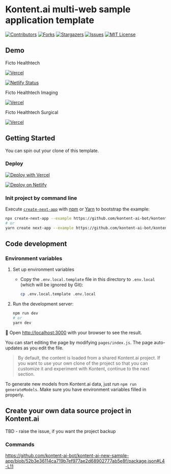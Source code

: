 # Kontent.ai multi-web sample application template

[![Contributors][contributors-shield]][contributors-url]
[![Forks][forks-shield]][forks-url]
[![Stargazers][stars-shield]][stars-url]
[![Issues][issues-shield]][issues-url]
[![MIT License][license-shield]][license-url]

## Demo

Ficto Healthtech

[![Vercel](https://therealsujitk-vercel-badge.vercel.app/?app=ficto-healthtech&style=for-the-badge&logo=false)](https://ficto-healthtech.vercel.app)

[![Netlify Status](https://api.netlify.com/api/v1/badges/aa724fef-9fda-4a85-8f6b-4a58f6f3763e/deploy-status)](https://app.netlify.com/sites/new-sample-app/deploys)

Ficto Healthtech Imaging

[![Vercel](https://therealsujitk-vercel-badge.vercel.app/?app=ficto-healthtech-imaging&style=for-the-badge&logo=false)](https://ficto-healthtech-imaging.vercel.app)

Ficto Healthtech Surgical

[![Vercel](https://therealsujitk-vercel-badge.vercel.app/?app=ficto-healthtech-surgical&style=for-the-badge&logo=false)](https://ficto-healthtech-surgical.vercel.app)

## Getting Started

You can spin out your clone of this template.

### Deploy

[![Deploy with Vercel](https://vercel.com/button)](https://vercel.com/new/git/external?repository-url=https://github.com/kontent-ai/boilerplate-next-js&project-name=kontent-boilerplate-next-js&repository-name=kontent-boilerplate-next-js&env=KONTENT_PROJECT_ID&envDescription=Required%20to%20connect%20the%20app%20with%20Kontent&envLink=https://github.com/kontent-ai/boilerplate-next-js%23Environment-variables)

[![Deploy on Netlify](https://www.netlify.com/img/deploy/button.svg)](https://app.netlify.com/start/deploy?repository=https://github.com/kontent-ai/boilerplate-next-js)

### Init project by command line

Execute [`create-next-app`](https://github.com/vercel/next.js/tree/canary/packages/create-next-app) with [npm](https://docs.npmjs.com/cli/init) or [Yarn](https://yarnpkg.com/lang/en/docs/cli/create/) to bootstrap the example:

```bash
npx create-next-app --example https://github.com/kontent-ai-bot/kontent-ai-new-sample-app kontent-ai-new-sample-app
# or
yarn create next-app --example https://github.com/kontent-ai-bot/kontent-ai-new-sample-app kontent-ai-new-sample-app
```

## Code development

### Environment variables

1. Set up environment variables
    * Copy the `.env.local.template` file in this directory to `.env.local` (which will be ignored by Git):

        ```sh
        cp .env.local.template .env.local
        ```

1. Run the development server:

    ```bash
    npm run dev
    # or
    yarn dev
    ```

🎉 Open [http://localhost:3000](http://localhost:3000) with your browser to see the result.

You can start editing the page by modifying `pages/index.js`. The page auto-updates as you edit the file.

> By default, the content is loaded from a shared Kontent.ai project. If you want to use your own clone of the project so that you can customize it and experiment with Kontent, continue to the next section.

To generate new models from Kontent.ai data, just run `npm run generateModels`. Make sure you have environment variables filled in properly.

## Create your own data source project in Kontent.ai

TBD - raise the issue, if you want the project backup

### Commands

https://github.com/kontent-ai-bot/kontent-ai-new-sample-app/blob/52b3e36114ca719b7ef977ae2d68902777ab5e8f/package.json#L4-L11

[contributors-shield]: https://img.shields.io/github/contributors/kontent-ai-bot/kontent-ai-new-sample-app.svg?style=for-the-badge
[contributors-url]: https://github.com/kontent-ai-bot/kontent-ai-new-sample-app/graphs/contributors
[forks-shield]: https://img.shields.io/github/forks/kontent-ai-bot/kontent-ai-new-sample-app.svg?style=for-the-badge
[forks-url]: https://github.com/kontent-ai-bot/kontent-ai-new-sample-app/network/members
[stars-shield]: https://img.shields.io/github/stars/kontent-ai-bot/kontent-ai-new-sample-app.svg?style=for-the-badge
[stars-url]: https://github.com/kontent-ai-bot/kontent-ai-new-sample-app/stargazers
[issues-shield]: https://img.shields.io/github/issues/kontent-ai-bot/kontent-ai-new-sample-app.svg?style=for-the-badge
[issues-url]:https://github.com/kontent-ai-bot/kontent-ai-new-sample-app/issues
[license-shield]: https://img.shields.io/github/license/kontent-ai-bot/kontent-ai-new-sample-app.svg?style=for-the-badge
[license-url]:https://github.com/kontent-ai-bot/kontent-ai-new-sample-app/blob/master/LICENSE.md
[discord-shield]: https://img.shields.io/discord/821885171984891914?color=%237289DA&label=Kontent.ai%20Discord&logo=discord&style=for-the-badge
[discord-url]: https://discord.com/invite/SKCxwPtevJ
